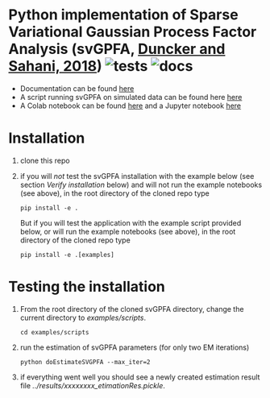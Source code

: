 # Python implementation of Sparse Variational Gaussian Process Factor Analysis (svGPFA, [Duncker and Sahani, 2018](https://papers.nips.cc/paper/2018/file/d1ff1ec86b62cd5f3903ff19c3a326b2-Paper.pdf)) ![tests](https://github.com/joacorapela/svGPFA/actions/workflows/tests.yml/badge.svg?branch=master) ![docs](https://readthedocs.org/projects/pip/badge/)

* Documentation can be found [here](https://svgpfa.readthedocs.io/)
* A script running svGPFA on simulated data can be found here [here](scripts/demoPointProcessLeasSimulation-noGPU.py)
* A Colab notebook can be found [here](https://colab.research.google.com/drive/1Ze60RlX65-Yx8oG1EdKYm2mSvVCMaJgv?usp=sharing) and a Jupyter notebook [here](docs/ipynb/doEstimateAndPlot.ipynb)
<!---
* A Dash/Plotly GUI can be found [here](gui/doRunGUI.py)
* The source code can be found under [src](src)
* Test cases can be found under [ci](ci) and the history of running these test can be found [here](https://github.com/joacorapela/svGPFA/actions).
--->

# Installation

1. clone this repo

2. if you will *not* test the svGPFA installation with the example below (see section *Verify installation* below) and will not run the example notebooks (see above), in the root directory of the cloned repo type

    ```
    pip install -e .
    ```
    But if you will test the application with the example script provided below, or will run the example notebooks (see above), in the root directory of the cloned repo type

     ```
     pip install -e .[examples]
     ```

# Testing the installation

1. From the root directory of the cloned svGPFA directory, change the current directory to *examples/scripts*.

    ```
    cd examples/scripts
    ```

2. run the estimation of svGPFA parameters (for only two EM iterations)

    ```
    python doEstimateSVGPFA --max_iter=2
    ```

3. if everything went well you should see a newly created estimation result file *../results/xxxxxxxx_etimationRes.pickle*.

